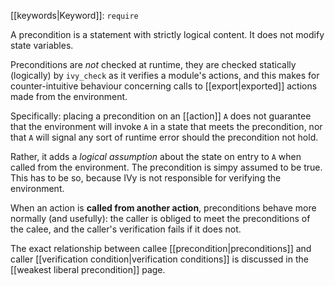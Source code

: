 [[keywords|Keyword]]: `require`

A precondition is a statement with strictly logical content. It does not modify state variables.

Preconditions are *not* checked at runtime, they are checked statically (logically) by `ivy_check` as it verifies a module's actions, and this makes for counter-intuitive behaviour concerning calls to [[export|exported]] actions made from the environment.

Specifically: placing a precondition on an [[action]] `A` does not guarantee that the environment will invoke `A` in a state that meets the precondition, nor that `A` will signal any sort of runtime error should the precondition not hold.

Rather, it adds a *logical assumption* about the state on entry to `A` when called from the environment. The precondition is simpy assumed to be true. This has to be so, because IVy is not responsible for verifying the environment.

When an action is **called from another action**, preconditions behave more normally (and usefully): the caller is obliged to meet the preconditions of the calee, and the caller's verification fails if it does not.

The exact relationship between callee [[precondition|preconditions]] and caller [[verification condition|verification conditions]] is discussed in the [[weakest liberal precondition]] page.